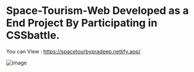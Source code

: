 # Space-Tourism-Web Developed as a End Project By Participating in CSSbattle. 
You can View : https://spacetourbypradeep.netlify.app/


![image](https://user-images.githubusercontent.com/79619944/219942440-a25c6043-13cd-42ea-b904-8dfcca0b17d3.png)
